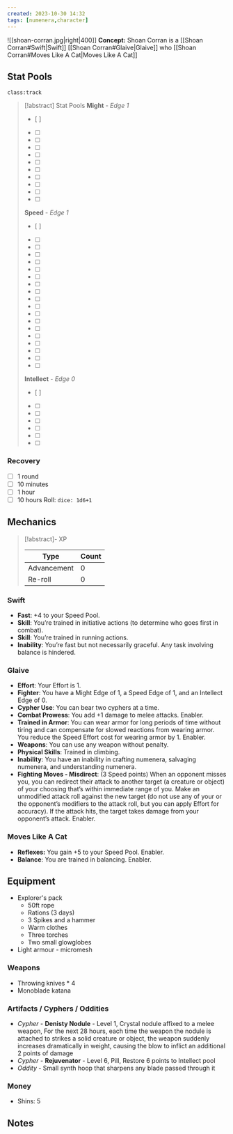 ```yaml
---
created: 2023-10-30 14:32
tags: [numenera,character]
---
```

![[shoan-corran.jpg|right|400]]
**Concept:** Shoan Corran is a [[Shoan Corran#Swift|Swift]] [[Shoan Corran#Glaive|Glaive]] who [[Shoan Corran#Moves Like A Cat|Moves Like A Cat]]

## Stat Pools

`class:track`
> [!abstract] Stat Pools
> **Might** - *Edge 1*
> - [ ] 
> - [ ] 
> - [ ] 
> - [ ] 
> - [ ] 
> - [ ] 
> - [ ] 
> - [ ] 
> - [ ] 
> - [ ] 
> - [ ] 
> 
> **Speed** - *Edge 1*
> - [ ] 
> - [ ] 
> - [ ] 
> - [ ] 
> - [ ] 
> - [ ] 
> - [ ] 
> - [ ] 
> - [ ] 
> - [ ] 
> - [ ] 
> - [ ] 
> - [ ] 
> - [ ] 
> - [ ] 
> - [ ] 
> - [ ] 
> - [ ] 
> - [ ] 
> 
> **Intellect** - *Edge 0*
> - [ ] 
> - [ ] 
> - [ ] 
> - [ ] 
> - [ ] 
> - [ ] 
> - [ ] 

### Recovery 
- [ ] 1 round
- [ ] 10 minutes
- [ ] 1 hour
- [ ] 10 hours
Roll: `dice: 1d6+1`

## Mechanics

> [!abstract]- XP
>
> | Type        | Count |
> | ----------- | ----- |
> | Advancement | 0     |
> | Re-roll     | 0     | 

### Swift
- **Fast**: +4 to your Speed Pool.  
- **Skill**: You’re trained in initiative actions (to determine who goes first in combat). 
- **Skill**: You’re trained in running actions. 
- **Inability**: You’re fast but not necessarily graceful. Any task involving balance is hindered.

### Glaive
- **Effort**: Your Effort is 1.  
- **Fighter**: You have a Might Edge of 1, a Speed Edge of 1, and an Intellect Edge of 0.  
- **Cypher Use**: You can bear two cyphers at a time.
- **Combat Prowess**: You add +1 damage to melee attacks. Enabler.
- **Trained in Armor**: You can wear armor for long periods of time without tiring and can compensate for slowed reactions from wearing armor. You reduce the Speed Effort cost for wearing armor by 1. Enabler.
- **Weapons**: You can use any weapon without penalty.
- **Physical Skills**: Trained in climbing.
- **Inability**: You have an inability in crafting numenera, salvaging numenera, and understanding numenera.
- **Fighting Moves - Misdirect**: (3 Speed points) When an opponent misses you, you can redirect their attack to another target (a creature or object) of your choosing that’s within immediate range of you. Make an unmodified attack roll against the new target (do not use any of your or the opponent’s modifiers to the attack roll, but you can apply Effort for accuracy). If the attack hits, the target takes damage from your opponent’s attack. Enabler.

### Moves Like A Cat
- **Reflexes:** You gain +5 to your Speed Pool. Enabler.
- **Balance**: You are trained in balancing. Enabler.

## Equipment 
- Explorer's pack
	- 50ft rope
	- Rations (3 days)
	- 3 Spikes and a hammer
	- Warm clothes
	- Three torches
	- Two small glowglobes
- Light armour - micromesh

### Weapons
- Throwing knives * 4
- Monoblade katana

### Artifacts / Cyphers / Oddities
- *Cypher* - **Denisty Nodule** - Level 1, Crystal nodule affixed to a melee weapon, For the next 28 hours, each time the weapon the nodule is attached to strikes a solid creature or object, the weapon suddenly increases dramatically in weight, causing the blow to inflict an additional 2 points of damage
- *Cypher* - **Rejuvenator** - Level 6, Pill, Restore 6 points to Intellect pool
- *Oddity* - Small synth hoop that sharpens any blade passed through it

### Money
- Shins: 5

## Notes 

